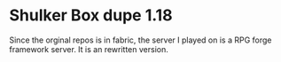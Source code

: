 # Shulker Box dupe 1.18
Since the orginal repos is in fabric, the server I played on is a RPG forge framework server.
It is an rewritten version.
